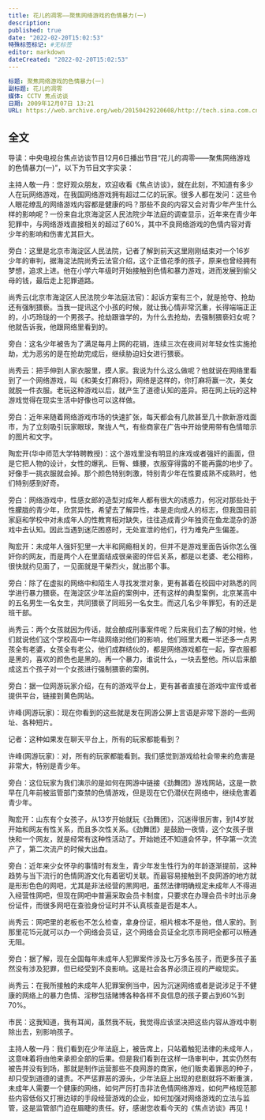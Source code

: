 ```yaml
---
title: 花儿的凋零——聚焦网络游戏的色情暴力(一)
description:
published: true
date: "2022-02-20T15:02:53"
特殊标签标记: #无标签
editor: markdown
dateCreated: "2022-02-20T15:02:53"
---
```


```YAML
标题: 聚焦网络游戏的色情暴力(一)
副标题: 花儿的凋零
媒体: CCTV 焦点访谈
日期: 2009年12月07日 13:21
URL: https://web.archive.org/web/20150429220608/http://tech.sina.com.cn/i/2009-12-07/13213655680.shtml
```

## 全文

导读：中央电视台焦点访谈节目12月6日播出节目“花儿的凋零——聚焦网络游戏的色情暴力(一)”，以下为节目文字实录：

主持人敬一丹：您好观众朋友，欢迎收看《焦点访谈》，就在此刻，不知道有多少人在玩网络游戏，在我国网络游戏拥有超过二亿的玩家。很多人都在发问：这些令人眼花缭乱的网络游戏内容都是健康的吗？那些不良的内容又会对青少年产生什么样的影响呢？一份来自北京海淀区人民法院少年法庭的调查显示，近年来在青少年犯罪中，与网络游戏直接相关的超过了60%，其中不良网络游戏的色情内容对青少年的影响和伤害尤其巨大。

旁白：这里是北京市海淀区人民法院，记者了解到前天这里刚刚结束对一个16岁少年的审判，据海淀法院尚秀云法官介绍，这个正值花季的孩子，原来也曾经拥有梦想，追求上进。他在小学六年级时开始接触到色情和暴力游戏，进而发展到偷父母的钱，最后走上犯罪道路。

尚秀云(北京市海淀区人民法院少年法庭法官)：起诉方案有三个，就是抢夺、抢劫还有强制猥亵。当我一提讯这个小孩的时候，就让我心情非常沉重，长得端端正正的，小巧玲珑的一个男孩子。抢劫跟谁学的，为什么去抢劫，去强制猥亵妇女呢？他就告诉我，他跟网络里看到的。

旁白：这名少年被告为了满足每月上网的花销，连续三次在夜间对年轻女性实施抢劫，尤为恶劣的是在抢劫完成后，继续胁迫妇女进行猥亵。

尚秀云：把手伸到人家衣服里，摸人家。我说为什么这么做呢？他就说在网络里看到了一个网络游戏，叫《和美女打麻将》，网络是这样的，你打麻将赢一次，美女就脱一件衣服。老玩这种游戏以后，就产生了道德认知的差异。把在网上玩的这种游戏觉得在现实生活中好像也可以这样做。

旁白：近年来随着网络游戏市场的快速扩张，每天都会有几款甚至几十款新游戏面市，为了立刻吸引玩家眼球，聚拢人气，有些商家在广告中开始使用带有色情暗示的图片和文字。

陶宏开(华中师范大学特聘教授)：这个游戏里没有明显的床戏或者强奸的画面，但是它把人物的设计，女性的爆乳、巨臀、蜂腰，衣服穿得露的不能再露的地步了。好像手一挑衣服就会掉。那个颜色特别刺激，特别青少年在性要成熟不成熟时，他们特别感到好奇。

旁白：网络游戏中，性感女郎的造型对成年人都有很大的诱惑力，何况对那些处于性朦胧的青少年，欣赏异性，希望去了解异性，本是走向成人的标志，但我国目前家庭和学校中对未成年人的性教育相对缺失，往往造成青少年独资在鱼龙混杂的游戏中去认知。因此当遇到迷茫困惑时，无处宣泄的他们，行为难免产生偏差。

陶宏开：未成年人强奸犯里一大半和网瘾相关的，但并不是游戏里面告诉你怎么强奸你的网友，而是两个人在里面结成很亲密的伴侣关系，都是以老婆、老公相称，很快就约见面了，一见面就是干柴烈火，就出那个事。

旁白：除了在虚拟的网络中和陌生人寻找发泄对象，更有甚着在校园中对熟悉的同学进行暴力猥亵。在海淀区少年法庭的案例中，还有这样的典型案例，北京某高中的五名男生一名女生，共同猥亵了同班另一名女生。而这几名少年罪犯，有的还是班干部。

尚秀云：两个女孩就因为传话，就会酿成刑事案件呢？后来我们去了解的时候，他们就说他们这个学校高中一年级网络对他们的影响，他们班里大概一半还多一点男孩全有老婆，女孩全有老公，他们成群结伙的，都是网络游戏都在一起，穿衣服都是黑的，喜欢的颜色也是黑的。再一个暴力，谁说什么，一块去整他。所以后来酿成这五个孩子对一个女孩进行强制猥亵的案例。

旁白：据一位网游玩家介绍，在有的游戏平台上，更有甚者直接在游戏中宣传或者提供平台，链接到黄色网站。

许峰(网游玩家)：现在你看到的这些就是发在网游公屏上言语是非常下游的一些网址、各种短片。

记者：这种如果发在聊天平台上，所有的玩家都能看到？

许峰(网游玩家)：对，所有的玩家都能看到。我们感觉到游戏给社会带来的危害是非常大，特别是青少年。

旁白：这位玩家为我们演示的是如何在网游中链接《劲舞团》游戏网站，这是一款早在几年前被监管部门查禁的色情游戏，但是现在它仍潜伏在网络中，继续危害着青少年。

陶宏开：山东有个女孩子，从13岁开始就玩《劲舞团》，沉迷得很厉害，到14岁就开始和网友有性关系，而且多次性关系。《劲舞团》是鼓励一夜情，这个女孩子很快和一个网友，就是经常有这种性活动了。开始她还不知道会怀孕，怀孕第一次流产了，第二次流产的时候大出血。

旁白：近年来少女怀孕的事情时有发生，青少年发生性行为的年龄逐渐提前，这种趋势与当下流行的色情网游文化有着密切关联。而最容易接触到不良网游的地方就是形形色色的网吧，尤其是非法经营的黑网吧，虽然法律明确规定未成年人不得进入经营性网吧，但现在网吧中普遍采取会员卡制度，只要求在办理会员卡时出示身份证件，而很多网吧在查验身份证时并不认真核查是否是本人。

尚秀云：网吧里的老板也不怎么检查，拿身份证，相片根本不是他，借人家的。到那里花15元就可以办一个网络会员证，这个网络会员证全北京市网吧全都可以畅通无阻。

旁白：据了解，现在全国每年未成年人犯罪案件涉及七万多名孩子，而更多孩子虽然没有涉及犯罪，但已经受到不良影响。这是社会各界必须正视的严峻现实。

尚秀云：在我所接触的未成年人犯罪案例当中，因为沉迷网络或者是说涉足于不健康的网络上的暴力色情、淫秽包括赌博各种各样不良信息的孩子要占到60%到70%。

市民：这我知道，我有耳闻，虽然我不玩，我觉得应该坚决把这些内容从游戏中剔除出去，别影响孩子。

主持人敬一丹：我们看到在少年法庭上，被告席上，只站着触犯法律的未成年人，这意味着将由他来承担全部的后果。但是我们看到在这样一场审判中，其实仍然有被告并没有到场，那就是制作运营那些不良网游的商家，他们贩卖着罪恶的种子，却只受到道德的谴责。不严惩罪恶的源头，少年法庭上出现的悲剧就将不断重演，未成年人需要一个健康的网络，如何严厉打击非法色情网络游戏，如何严格规范那些内容低俗又打擦边球的手段经营游戏的企业，如何加强对网络游戏的立法与监管，这是监管部门迫在眉睫的责任。好，感谢您收看今天的《焦点访谈》再见！
